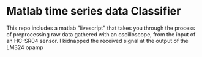 # Matlab time series data Classifier

This repo includes a matlab "livescript" that takes you through the process of preprocessing raw data gathered with an oscilloscope, from the input of an HC-SR04 sensor. I kidnapped the received signal at the output of the LM324 opamp
